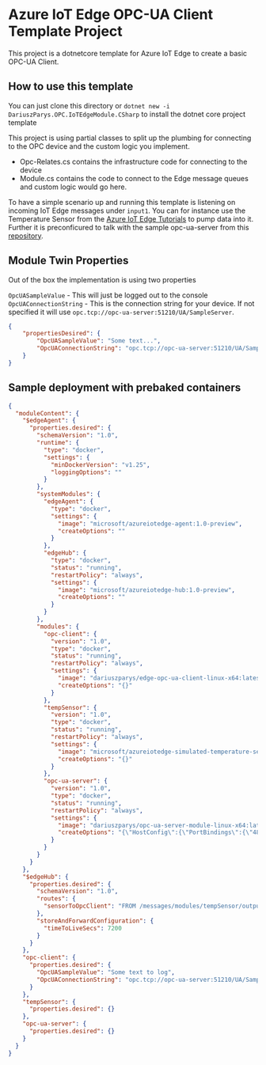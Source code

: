 # Azure IoT Edge OPC-UA Client Template Project

This project is a dotnetcore template for Azure IoT Edge to create a basic OPC-UA Client.

## How to use this template

You can just clone this directory or `dotnet new -i DariuszParys.OPC.IoTEdgeModule.CSharp` to install the dotnet core project template

This project is using partial classes to split up the plumbing for connecting to the OPC device and the custom logic you implement.

- Opc-Relates.cs contains the infrastructure code for connecting to the device
- Module.cs contains the code to connect to the Edge message queues and custom logic would go here.

To have a simple scenario up and running this template is listening on incoming IoT Edge messages under `input1`. You can for instance use the Temperature Sensor from the [Azure IoT Edge Tutorials](https://docs.microsoft.com/en-us/azure/iot-edge/tutorial-simulate-device-linux) to pump data into it. Further it is preconficured to talk with the sample opc-ua-server from this [repository](https://github.com/dariuszparys/iotedgev2-opc-ua-module).

## Module Twin Properties

Out of the box the implementation is using two properties

`OpcUASampleValue` - This will just be logged out to the console
`OpcUAConnectionString` - This is the connection string for your device. If not specified it will use `opc.tcp://opc-ua-server:51210/UA/SampleServer`.

```json
{
    "propertiesDesired": {
        "OpcUASampleValue": "Some text...",
        "OpcUAConnectionString": "opc.tcp://opc-ua-server:51210/UA/SampleServer"
    }
}
```

## Sample deployment with prebaked containers

```json
{
  "moduleContent": {
    "$edgeAgent": {
      "properties.desired": {
        "schemaVersion": "1.0",
        "runtime": {
          "type": "docker",
          "settings": {
            "minDockerVersion": "v1.25",
            "loggingOptions": ""
          }
        },
        "systemModules": {
          "edgeAgent": {
            "type": "docker",
            "settings": {
              "image": "microsoft/azureiotedge-agent:1.0-preview",
              "createOptions": ""
            }
          },
          "edgeHub": {
            "type": "docker",
            "status": "running",
            "restartPolicy": "always",
            "settings": {
              "image": "microsoft/azureiotedge-hub:1.0-preview",
              "createOptions": ""
            }
          }
        },
        "modules": {
          "opc-client": {
            "version": "1.0",
            "type": "docker",
            "status": "running",
            "restartPolicy": "always",
            "settings": {
              "image": "dariuszparys/edge-opc-ua-client-linux-x64:latest",
              "createOptions": "{}"
            }
          },
          "tempSensor": {
            "version": "1.0",
            "type": "docker",
            "status": "running",
            "restartPolicy": "always",
            "settings": {
              "image": "microsoft/azureiotedge-simulated-temperature-sensor:1.0-preview",
              "createOptions": "{}"
            }
          },
          "opc-ua-server": {
            "version": "1.0",
            "type": "docker",
            "status": "running",
            "restartPolicy": "always",
            "settings": {
              "image": "dariuszparys/opc-ua-server-module-linux-x64:latest",
              "createOptions": "{\"HostConfig\":{\"PortBindings\":{\"4840/tcp\":[{\"HostPort\":\"4840\"}],\"51210/tcp\":[{\"HostPort\":\"51210\"}]}}}"
            }
          }
        }
      }
    },
    "$edgeHub": {
      "properties.desired": {
        "schemaVersion": "1.0",
        "routes": {
          "sensorToOpcClient": "FROM /messages/modules/tempSensor/outputs/temperatureOutput INTO BrokeredEndpoint(\"/modules/opc-client/inputs/input1\")"
        },
        "storeAndForwardConfiguration": {
          "timeToLiveSecs": 7200
        }
      }
    },
    "opc-client": {
      "properties.desired": {
        "OpcUASampleValue": "Some text to log",
        "OpcUAConnectionString": "opc.tcp://opc-ua-server:51210/UA/SampleServer"
      }
    },
    "tempSensor": {
      "properties.desired": {}
    },
    "opc-ua-server": {
      "properties.desired": {}
    }
  }
}
```